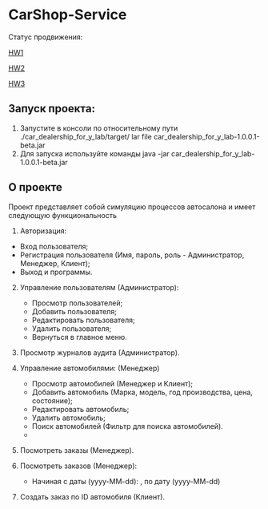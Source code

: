 # CarShop-Service
Статус продвижения:

[HW1](https://github.com/Temzor/car_shop_for_y_lab/pull/2)

[HW2](https://github.com/Temzor/car_shop_for_y_lab/pull/3)

[HW3](https://github.com/Temzor/car_shop_for_y_lab/pull/4)

## Запуск проекта:

1. Запустите в консоли по относительному пути ./car_dealership_for_y_lab/target/ lar file
   car_dealership_for_y_lab-1.0.0.1-beta.jar
2. Для запуска используйте команды java -jar car_dealership_for_y_lab-1.0.0.1-beta.jar

## О проекте

Проект представляет собой симуляцию процессов автосалона и имеет следующую функциональность

1. Авторизация:

* Вход пользователя;
* Регистрация пользователя (Имя, пароль, роль - Администратор, Менеджер, Клиент);
* Выход и программы.

2. Управление пользователям (Администратор):
    * Просмотр пользователей;
    * Добавить пользователя;
    * Редактировать пользователя;
    * Удалить пользователя;
    * Вернуться в главное меню.

3. Просмотр журналов аудита (Администратор).
4. Управление автомобилями: (Менеджер)
    * Просмотр автомобилей (Менеджер и Клиент);
    * Добавить автомобиль (Марка, модель, год производства, цена, состояние);
    * Редактировать автомобиль;
    * Удалить автомобиль;
    * Поиск автомобилей (Фильтр для поиска автомобилей).
    *
5. Посмотреть заказы (Менеджер).
6. Посмотреть заказов (Менеджер):
    * Начиная с даты (yyyy-MM-dd): , по дату (yyyy-MM-dd)
7. Создать заказ по ID автомобиля (Клиент).
